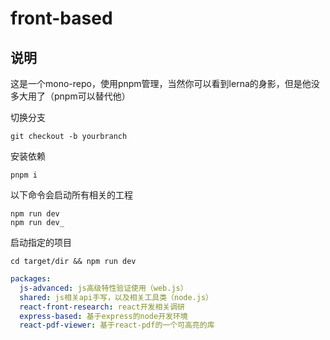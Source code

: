 # front-based
## 说明
这是一个mono-repo，使用pnpm管理，当然你可以看到lerna的身影，但是他没多大用了（pnpm可以替代他）

切换分支
```shell
git checkout -b yourbranch
```

安装依赖
```shell
pnpm i
```

以下命令会启动所有相关的工程
```shell
npm run dev
npm run dev_

```

启动指定的项目
```shell
cd target/dir && npm run dev
```

```yaml
packages:
  js-advanced: js高级特性验证使用（web.js）
  shared: js相关api手写，以及相关工具类（node.js）
  react-front-research: react开发相关调研
  express-based: 基于express的node开发环境
  react-pdf-viewer: 基于react-pdf的一个可高亮的库
```
